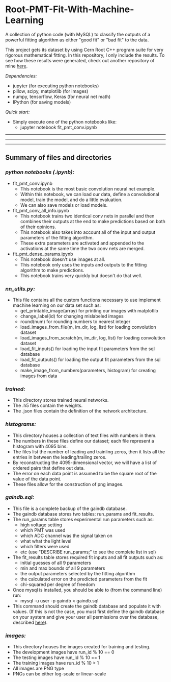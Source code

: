 # Root-PMT-Fit-With-Machine-Learning
A collection of python code (with MySQL) to classify the outputs of a powerful fitting 
algorithm as either "good fit" or "bad fit" to the data.

This project gets its dataset by using Cern Root C++ program suite for very rigorous 
mathematical fitting. In this repository, I only include the results. To see how these 
results were generated, check out another repository of mine 
[here](https://github.com/bradylowe/Low-Light-PMT-Data-Root-Fit). 

*Dependencies:*
 - jupyter (for executing python notebooks)
 - pillow, scipy, matplotlib (for images) 
 - numpy, tensorflow, Keras (for neural net math)
 - IPython (for saving models)

*Quick start:*
 - Simply execute one of the python notebooks like:
    * jupyter notebook fit_pmt_conv.ipynb

---
---
---

## Summary of files and directories

### *python notebooks (.ipynb):*
 - fit_pmt_conv.ipynb
    * This notebook is the most basic convolution neural net example.
    * Within this notebook, we can load our data, define a convolutional model, train the model, and do a little evaluation. 
    * We can also save models or load models.
 - fit_pmt_conv_all_info.ipynb
    * This notebook trains two identical conv nets in parallel and then combines their outputs at the end to make predictions based on both of their opinions.
    * This notebook also takes into account all of the input and output parameters of the fitting algorithm. 
    * These extra parameters are activated and appended to the activations at the same time the two conv nets are merged.
 - fit_pmt_dense_params.ipynb
    * This notebook doesn't use images at all.
    * This notebook only uses the inputs and outputs to the fitting algorithm to make predictions.
    * This notebook trains very quickly but doesn't do that well.

### *nn_utils.py:*
 - This file contains all the custom functions necessary to use implement machine learning on our data set such as:
    * get_printable_image(array) for printing our images with matplotlib
    * change_label(id) for changing mislabeled images
    * round(num) for rounding numbers to nearest integer
    * load_images_from_file(m, im_dir, log, list) for loading convolution dataset
    * load_images_from_scratch(m, im_dir, log, list) for loading convolution dataset
    * load_fit_inputs() for loading the input fit parameters from the sql database
    * load_fit_outputs() for loading the output fit parameters from the sql database
    * make_image_from_numbers(parameters, histogram) for creating images from data

### *trained:*
 - This directory stores trained neural networks.
 - The .h5 files contain the weights.
 - The .json files contain the definition of the network architecture.

### *histograms:*
 - This directory houses a collection of text files with numbers in them.
 - The numbers in these files define our dataset; each file represent a histogram with 4095 bins.
 - The files list the number of leading and trainling zeros, then it lists all the entries in between the leading/trailing zeros.
 - By reconstructing the 4095-dimensional vector, we will have a list of ordered pairs that define out data. 
 - The error on each data point is assumed to be the square root of the value of the data point.
 - These files allow for the construction of png images.

### *gaindb.sql:*
 - This file is a complete backup of the gaindb database.
 - The gaindb database stores two tables: run_params and fit_results.
 - The run_params table stores experimental run parameters such as:
    * high voltage setting
    * which PMT was used
    * which ADC channel was the signal taken on
    * what what the light level
    * which filters were used
    * etc (use "DESCRIBE run_params;" to see the complete list in sql)
 - The fit_results table stores required fit inputs and all fit outputs such as:
    * initial guesses of all 9 parameters
    * min and max bounds of all 9 parameters
    * the output parameters selected by the fitting algorithm
    * the calculated error on the predicted parameters from the fit
    * chi-squared per degree of freedom
 - Once mysql is installed, you should be able to (from the command line) run:
    * mysql -u user -p gaindb < gaindb.sql
 - This command should create the gaindb database and populate it with values. (If this is not the case, you must first define the gaindb database on your system and give your user all permissions over the database, described [here](https://dev.mysql.com/doc/refman/8.0/en/creating-database.html)).

### *images:*
 - This directory houses the images created for training and testing.
 - The development images have run_id % 10 == 0
 - The testing images have run_id % 10 == 1
 - The training images have run_id % 10 > 1
 - All images are PNG type
 - PNGs can be either log-scale or linear-scale

